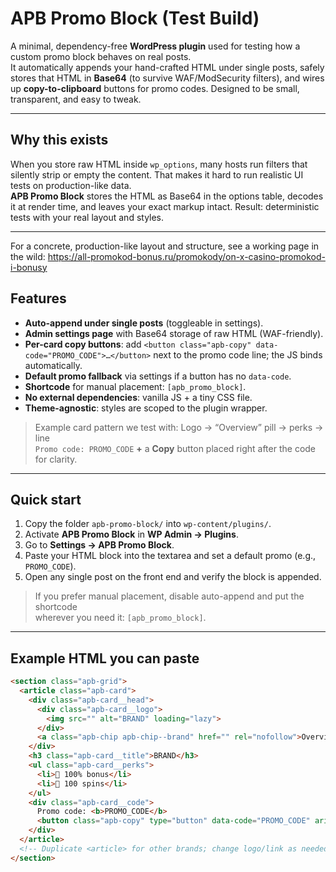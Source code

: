 # APB Promo Block (Test Build)

A minimal, dependency-free **WordPress plugin** used for testing how a custom promo block behaves on real posts.  
It automatically appends your hand-crafted HTML under single posts, safely stores that HTML in **Base64** (to survive WAF/ModSecurity filters), and wires up **copy-to-clipboard** buttons for promo codes. Designed to be small, transparent, and easy to tweak.

---

## Why this exists

When you store raw HTML inside `wp_options`, many hosts run filters that silently strip or empty the content. That makes it hard to run realistic UI tests on production-like data.  
**APB Promo Block** stores the HTML as Base64 in the options table, decodes it at render time, and leaves your exact markup intact. Result: deterministic tests with your real layout and styles.

---

For a concrete, production-like layout and structure, see a working page in the wild: https://all-promokod-bonus.ru/promokody/on-x-casino-promokod-i-bonusy

## Features

- **Auto-append under single posts** (toggleable in settings).
- **Admin settings page** with Base64 storage of raw HTML (WAF-friendly).
- **Per-card copy buttons**: add `<button class="apb-copy" data-code="PROMO_CODE">…</button>` next to the promo code line; the JS binds automatically.
- **Default promo fallback** via settings if a button has no `data-code`.
- **Shortcode** for manual placement: `[apb_promo_block]`.
- **No external dependencies**: vanilla JS + a tiny CSS file.
- **Theme-agnostic**: styles are scoped to the plugin wrapper.

> Example card pattern we test with: Logo → “Overview” pill → perks → line  
> `Promo code: PROMO_CODE` **+** a **Copy** button placed right after the code for clarity.

---

## Quick start

1. Copy the folder `apb-promo-block/` into `wp-content/plugins/`.
2. Activate **APB Promo Block** in **WP Admin → Plugins**.
3. Go to **Settings → APB Promo Block**.
4. Paste your HTML block into the textarea and set a default promo (e.g., `PROMO_CODE`).
5. Open any single post on the front end and verify the block is appended.

> If you prefer manual placement, disable auto-append and put the shortcode  
> wherever you need it: `[apb_promo_block]`.

---

## Example HTML you can paste

```html
<section class="apb-grid">
  <article class="apb-card">
    <div class="apb-card__head">
      <div class="apb-card__logo">
        <img src="" alt="BRAND" loading="lazy">
      </div>
      <a class="apb-chip apb-chip--brand" href="" rel="nofollow">Overview</a>
    </div>
    <h3 class="apb-card__title">BRAND</h3>
    <ul class="apb-card__perks">
      <li>🎁 100% bonus</li>
      <li>🎰 100 spins</li>
    </ul>
    <div class="apb-card__code">
      Promo code: <b>PROMO_CODE</b>
      <button class="apb-copy" type="button" data-code="PROMO_CODE" aria-label="Copy promo code">Copy</button>
    </div>
  </article>
  <!-- Duplicate <article> for other brands; change logo/link as needed -->
</section>
